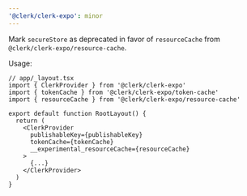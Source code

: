 ```yaml
---
'@clerk/clerk-expo': minor
---
```


Mark `secureStore` as deprecated in favor of `resourceCache` from `@clerk/clerk-expo/resource-cache`.

Usage:

```tsx
// app/_layout.tsx
import { ClerkProvider } from '@clerk/clerk-expo'
import { tokenCache } from '@clerk/clerk-expo/token-cache'
import { resourceCache } from '@clerk/clerk-expo/resource-cache'

export default function RootLayout() {
  return (
    <ClerkProvider
      publishableKey={publishableKey}
      tokenCache={tokenCache}
      __experimental_resourceCache={resourceCache}
    >
      {...}
    </ClerkProvider>
  )
}
```
